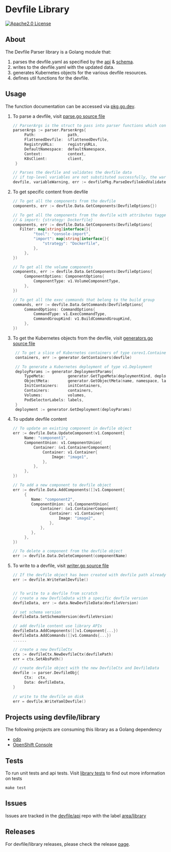 # Devfile Library

<div id="header">

[![Apache2.0 License](https://img.shields.io/badge/license-Apache2.0-brightgreen.svg)](LICENSE)
</div>

## About

The Devfile Parser library is a Golang module that:
1. parses the devfile.yaml as specified by the [api](https://devfile.github.io/devfile/api-reference.html) & [schema](https://github.com/devfile/api/tree/main/schemas/latest).
2. writes to the devfile.yaml with the updated data.
3. generates Kubernetes objects for the various devfile resources.
4. defines util functions for the devfile.

## Usage

The function documentation can be accessed via [pkg.go.dev](https://pkg.go.dev/github.com/devfile/library). 
1. To parse a devfile, visit [parse.go source file](pkg/devfile/parse.go)
   ```go
   // ParserArgs is the struct to pass into parser functions which contains required info for parsing devfile.
   parserArgs := parser.ParserArgs{
		Path:              path,
		FlattenedDevfile:  &flattenedDevfile,
		RegistryURLs:      registryURLs,
		DefaultNamespace:  defaultNamespace,
		Context:           context,
		K8sClient:         client,
	}

   // Parses the devfile and validates the devfile data
   // if top-level variables are not substituted successfully, the warnings can be logged by parsing variableWarning
   devfile, variableWarning, err := devfilePkg.ParseDevfileAndValidate(parserArgs)
   ```
   
2. To get specific content from devfile
   ```go
   // To get all the components from the devfile
   components, err := devfile.Data.GetComponents(DevfileOptions{})

   // To get all the components from the devfile with attributes tagged - tool: console-import
   // & import: {strategy: Dockerfile}
   components, err := devfile.Data.GetComponents(DevfileOptions{
      Filter: map[string]interface{}{
			"tool": "console-import",
			"import": map[string]interface{}{
				"strategy": "Dockerfile",
			},
		},
   })

   // To get all the volume components
   components, err := devfile.Data.GetComponents(DevfileOptions{
		ComponentOptions: ComponentOptions{
			ComponentType: v1.VolumeComponentType,
		},
   })

   // To get all the exec commands that belong to the build group
   commands, err := devfile.Data.GetCommands(DevfileOptions{
		CommandOptions: CommandOptions{
			CommandType: v1.ExecCommandType,
			CommandGroupKind: v1.BuildCommandGroupKind,
		},
   })
   ```
   
3. To get the Kubernetes objects from the devfile, visit [generators.go source file](pkg/devfile/generator/generators.go)
   ```go
    // To get a slice of Kubernetes containers of type corev1.Container from the devfile component containers
    containers, err := generator.GetContainers(devfile)

    // To generate a Kubernetes deployment of type v1.Deployment
    deployParams := generator.DeploymentParams{
		TypeMeta:          generator.GetTypeMeta(deploymentKind, deploymentAPIVersion),
		ObjectMeta:        generator.GetObjectMeta(name, namespace, labels, annotations),
		InitContainers:    initContainers,
		Containers:        containers,
		Volumes:           volumes,
		PodSelectorLabels: labels,
	}
	deployment := generator.GetDeployment(deployParams)
   ```
   
4. To update devfile content
   ```go
   // To update an existing component in devfile object
   err := devfile.Data.UpdateComponent(v1.Component{
   	    Name: "component1",
   	    ComponentUnion: v1.ComponentUnion{
   	    	Container: &v1.ContainerComponent{
   	    		Container: v1.Container{
   	    			Image: "image1",
                },
            },
        },
   })

   // To add a new component to devfile object
   err := devfile.Data.AddComponents([]v1.Component{
        {
           Name: "component2",
           ComponentUnion: v1.ComponentUnion{
               Container: &v1.ContainerComponent{
                   Container: v1.Container{
                       Image: "image2",
                   },
               },
           },
        },
   })

   // To delete a component from the devfile object
   err := devfile.Data.DeleteComponent(componentName)
   ```

5. To write to a devfile, visit [writer.go source file](pkg/devfile/parser/writer.go)
   ```go
   // If the devfile object has been created with devfile path already set, can simply call WriteYamlDevfile to writes the devfile
   err := devfile.WriteYamlDevfile()
   
   
   // To write to a devfile from scratch
   // create a new DevfileData with a specific devfile version
   devfileData, err := data.NewDevfileData(devfileVersion)

   // set schema version
   devfileData.SetSchemaVersion(devfileVersion)
   
   // add devfile content use library APIs
   devfileData.AddComponents([]v1.Component{...})
   devfileData.AddCommands([]v1.Commands{...})
   ......
   
   // create a new DevfileCtx
   ctx := devfileCtx.NewDevfileCtx(devfilePath)
   err = ctx.SetAbsPath()

   // create devfile object with the new DevfileCtx and DevfileData
   devfile := parser.DevfileObj{
		Ctx:  ctx,
		Data: devfileData,
   }
    
   // write to the devfile on disk
   err = devfile.WriteYamlDevfile()
   ```

## Projects using devfile/library

The following projects are consuming this library as a Golang dependency

* [odo](https://github.com/openshift/odo)
* [OpenShift Console](https://github.com/openshift/console)

## Tests

To run unit tests and api tests. Visit [library tests](tests/README.md) to find out more information on tests
```
make test
```

## Issues

Issues are tracked in the [devfile/api](https://github.com/devfile/api) repo with the label [area/library](https://github.com/devfile/api/issues?q=is%3Aopen+is%3Aissue+label%3Aarea%2Flibrary) 

## Releases

For devfile/library releases, please check the release [page](https://github.com/devfile/library/releases).

